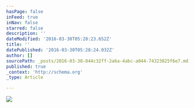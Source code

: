 ```yaml
---
hasPage: false
inFeed: true
inNav: false
starred: false
description: ''
dateModified: '2016-03-30T05:28:23.652Z'
title: ''
datePublished: '2016-03-30T05:28:24.032Z'
author: []
sourcePath: _posts/2016-03-30-844c32ff-2a6a-4abc-a044-74323825f6e7.md
published: true
_context: 'http://schema.org'
_type: Article

---
```

![](https://the-grid-user-content.s3-us-west-2.amazonaws.com/629c56e3-eb8d-4885-9c0c-8cd7cab0efa1.jpg)
